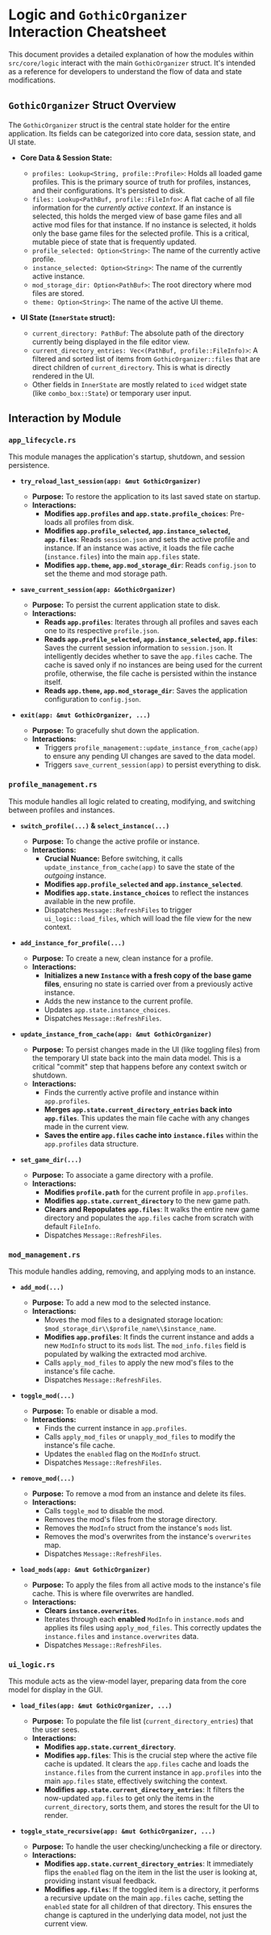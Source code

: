 # Logic and `GothicOrganizer` Interaction Cheatsheet

This document provides a detailed explanation of how the modules within `src/core/logic` interact with the main `GothicOrganizer` struct. It's intended as a reference for developers to understand the flow of data and state modifications.

## `GothicOrganizer` Struct Overview

The `GothicOrganizer` struct is the central state holder for the entire application. Its fields can be categorized into core data, session state, and UI state.

-   **Core Data & Session State:**
    -   `profiles: Lookup<String, profile::Profile>`: Holds all loaded game profiles. This is the primary source of truth for profiles, instances, and their configurations. It's persisted to disk.
    -   `files: Lookup<PathBuf, profile::FileInfo>`: A flat cache of all file information for the *currently active context*. If an instance is selected, this holds the merged view of base game files and all active mod files for that instance. If no instance is selected, it holds only the base game files for the selected profile. This is a critical, mutable piece of state that is frequently updated.
    -   `profile_selected: Option<String>`: The name of the currently active profile.
    -   `instance_selected: Option<String>`: The name of the currently active instance.
    -   `mod_storage_dir: Option<PathBuf>`: The root directory where mod files are stored.
    -   `theme: Option<String>`: The name of the active UI theme.

-   **UI State (`InnerState` struct):**
    -   `current_directory: PathBuf`: The absolute path of the directory currently being displayed in the file editor view.
    -   `current_directory_entries: Vec<(PathBuf, profile::FileInfo)>`: A filtered and sorted list of items from `GothicOrganizer::files` that are direct children of `current_directory`. This is what is directly rendered in the UI.
    -   Other fields in `InnerState` are mostly related to `iced` widget state (like `combo_box::State`) or temporary user input.

## Interaction by Module

### `app_lifecycle.rs`

This module manages the application's startup, shutdown, and session persistence.

-   **`try_reload_last_session(app: &mut GothicOrganizer)`**
    -   **Purpose:** To restore the application to its last saved state on startup.
    -   **Interactions:**
        -   **Modifies `app.profiles` and `app.state.profile_choices`**: Pre-loads all profiles from disk.
        -   **Modifies `app.profile_selected`, `app.instance_selected`, `app.files`**: Reads `session.json` and sets the active profile and instance. If an instance was active, it loads the file cache (`instance.files`) into the main `app.files` state.
        -   **Modifies `app.theme`, `app.mod_storage_dir`**: Reads `config.json` to set the theme and mod storage path.

-   **`save_current_session(app: &GothicOrganizer)`**
    -   **Purpose:** To persist the current application state to disk.
    -   **Interactions:**
        -   **Reads `app.profiles`**: Iterates through all profiles and saves each one to its respective `profile.json`.
        -   **Reads `app.profile_selected`, `app.instance_selected`, `app.files`**: Saves the current session information to `session.json`. It intelligently decides whether to save the `app.files` cache. The cache is saved only if no instances are being used for the current profile, otherwise, the file cache is persisted within the instance itself.
        -   **Reads `app.theme`, `app.mod_storage_dir`**: Saves the application configuration to `config.json`.

-   **`exit(app: &mut GothicOrganizer, ...)`**
    -   **Purpose:** To gracefully shut down the application.
    -   **Interactions:**
        -   Triggers `profile_management::update_instance_from_cache(app)` to ensure any pending UI changes are saved to the data model.
        -   Triggers `save_current_session(app)` to persist everything to disk.

### `profile_management.rs`

This module handles all logic related to creating, modifying, and switching between profiles and instances.

-   **`switch_profile(...)` & `select_instance(...)`**
    -   **Purpose:** To change the active profile or instance.
    -   **Interactions:**
        -   **Crucial Nuance:** Before switching, it calls `update_instance_from_cache(app)` to save the state of the *outgoing* instance.
        -   **Modifies `app.profile_selected` and `app.instance_selected`**.
        -   **Modifies `app.state.instance_choices`** to reflect the instances available in the new profile.
        -   Dispatches `Message::RefreshFiles` to trigger `ui_logic::load_files`, which will load the file view for the new context.

-   **`add_instance_for_profile(...)`**
    -   **Purpose:** To create a new, clean instance for a profile.
    -   **Interactions:**
        -   **Initializes a new `Instance` with a fresh copy of the base game files**, ensuring no state is carried over from a previously active instance.
        -   Adds the new instance to the current profile.
        -   Updates `app.state.instance_choices`.
        -   Dispatches `Message::RefreshFiles`.

-   **`update_instance_from_cache(app: &mut GothicOrganizer)`**
    -   **Purpose:** To persist changes made in the UI (like toggling files) from the temporary UI state back into the main data model. This is a critical "commit" step that happens before any context switch or shutdown.
    -   **Interactions:**
        -   Finds the currently active profile and instance within `app.profiles`.
        -   **Merges `app.state.current_directory_entries` back into `app.files`**. This updates the main file cache with any changes made in the current view.
        -   **Saves the entire `app.files` cache into `instance.files`** within the `app.profiles` data structure.

-   **`set_game_dir(...)`**
    -   **Purpose:** To associate a game directory with a profile.
    -   **Interactions:**
        -   **Modifies `profile.path`** for the current profile in `app.profiles`.
        -   **Modifies `app.state.current_directory`** to the new game path.
        -   **Clears and Repopulates `app.files`**: It walks the entire new game directory and populates the `app.files` cache from scratch with default `FileInfo`.
        -   Dispatches `Message::RefreshFiles`.

### `mod_management.rs`

This module handles adding, removing, and applying mods to an instance.

-   **`add_mod(...)`**
    -   **Purpose:** To add a new mod to the selected instance.
    -   **Interactions:**
        -   Moves the mod files to a designated storage location: `$mod_storage_dir\\$profile_name\\$instance_name`.
        -   **Modifies `app.profiles`**: It finds the current instance and adds a new `ModInfo` struct to its `mods` list. The `mod_info.files` field is populated by walking the extracted mod archive.
        -   Calls `apply_mod_files` to apply the new mod's files to the instance's file cache.
        -   Dispatches `Message::RefreshFiles`.

-   **`toggle_mod(...)`**
    -   **Purpose:** To enable or disable a mod.
    -   **Interactions:**
        -   Finds the current instance in `app.profiles`.
        -   Calls `apply_mod_files` or `unapply_mod_files` to modify the instance's file cache.
        -   Updates the `enabled` flag on the `ModInfo` struct.
        -   Dispatches `Message::RefreshFiles`.

-   **`remove_mod(...)`**
    -   **Purpose:** To remove a mod from an instance and delete its files.
    -   **Interactions:**
        -   Calls `toggle_mod` to disable the mod.
        -   Removes the mod's files from the storage directory.
        -   Removes the `ModInfo` struct from the instance's `mods` list.
        -   Removes the mod's overwrites from the instance's `overwrites` map.
        -   Dispatches `Message::RefreshFiles`.

-   **`load_mods(app: &mut GothicOrganizer)`**
    -   **Purpose:** To apply the files from all active mods to the instance's file cache. This is where file overwrites are handled.
    -   **Interactions:**
        -   **Clears `instance.overwrites`**.
        -   Iterates through each **enabled** `ModInfo` in `instance.mods` and applies its files using `apply_mod_files`. This correctly updates the `instance.files` and `instance.overwrites` data.
        -   Dispatches `Message::RefreshFiles`.

### `ui_logic.rs`

This module acts as the view-model layer, preparing data from the core model for display in the GUI.

-   **`load_files(app: &mut GothicOrganizer, ...)`**
    -   **Purpose:** To populate the file list (`current_directory_entries`) that the user sees.
    -   **Interactions:**
        -   **Modifies `app.state.current_directory`**.
        -   **Modifies `app.files`**: This is the crucial step where the active file cache is updated. It clears the `app.files` cache and loads the `instance.files` from the current instance in `app.profiles` into the main `app.files` state, effectively switching the context.
        -   **Modifies `app.state.current_directory_entries`**: It filters the now-updated `app.files` to get only the items in the `current_directory`, sorts them, and stores the result for the UI to render.

-   **`toggle_state_recursive(app: &mut GothicOrganizer, ...)`**
    -   **Purpose:** To handle the user checking/unchecking a file or directory.
    -   **Interactions:**
        -   **Modifies `app.state.current_directory_entries`**: It immediately flips the `enabled` flag on the item in the list the user is looking at, providing instant visual feedback.
        -   **Modifies `app.files`**: If the toggled item is a directory, it performs a recursive update on the main `app.files` cache, setting the `enabled` state for all children of that directory. This ensures the change is captured in the underlying data model, not just the current view.
